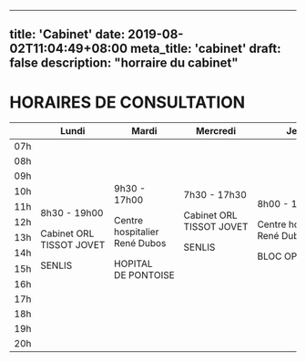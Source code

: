 
---
title: 'Cabinet'
date: 2019-08-02T11:04:49+08:00
meta_title: 'cabinet'
draft: false
description: "horraire du cabinet"
---


# HORAIRES DE CONSULTATION


<table class="consultTable">
<thead>
<th></th>
<th>Lundi</th>
<th>Mardi</th>
<th>Mercredi</th>
<th>Jeudi</th>
<th>Vendredi</th>
<th>Samedi</th>
</thead>
  <tbody>
    <tr>
      <td rowspan="2">07h</td>
      <td></td>
      <td></td>
      <td></td>
      <td></td>
      <td></td>
      <td></td>
    </tr><tr>
      <td></td>
      <td></td>
      <td rowspan="20" class="cabinetSenlis">
        <div class="consultText">
          <p>7h30 - 17h30</p>
          <p>Cabinet ORL TISSOT&nbsp;JOVET</p>
          <p>SENLIS</p>
        </div>
      </td>
      <td></td>
      <td></td>
      <td></td>
    </tr><tr>
      <td rowspan="2">08h</td>
      <td></td>
      <td></td>
      <td rowspan="20" class="cabinetHopital">
        <div class="consultText">
          <p>8h00 - 18h00</p>
          <p>Centre hospitalier René Dubos</p>
          <p>BLOC&nbsp;OPERATOIRE</p>
        </div>
      </td>
      <td></td>
      <td></td>
    </tr><tr>
      <td rowspan="21" class="cabinetSenlis">
        <div class="consultText">
          <p>8h30 - 19h00</p>
          <p>Cabinet ORL TISSOT&nbsp;JOVET</p>
          <p>SENLIS</p>
        </div>
      </td>
      <td></td>
      <td rowspan="22" class="cabinetSenlis">
        <div class="consultText">
          <p>8h30 - 19h30</p>
          <p>Cabinet ORL TISSOT&nbsp;JOVET</p>
          <p>SENLIS</p>
        </div>
      </td>
      <td></td>
    </tr><tr>
      <td rowspan="2">09h</td>
      <td></td>
      <td></td>
    </tr><tr>
      <td rowspan="15" class="cabinetHopital">
        <div class="consultText">
          <p>9h30 - 17h00</p>
          <p>Centre hospitalier René Dubos</p>
          <p>HOPITAL DE&nbsp;PONTOISE</p>
        </div>
      </td>
      <td></td>
    </tr><tr>
      <td rowspan="2">10h</td>
      <td></td>
    </tr><tr>
      <td></td>
    </tr><tr>
      <td rowspan="2">11h</td>
      <td></td>
    </tr><tr>
      <td></td>
    </tr><tr>
      <td rowspan="2">12h</td>
      <td></td>
    </tr><tr>
      <td></td>
    </tr><tr>
      <td rowspan="2">13h</td>
      <td></td>
    </tr><tr>
      <td></td>
    </tr><tr>
      <td rowspan="2">14h</td>
      <td></td>
    </tr><tr>
      <td></td>
    </tr><tr>
      <td rowspan="2">15h</td>
      <td></td>
    </tr><tr>
      <td></td>
    </tr><tr>
      <td rowspan="2">16h</td>
      <td></td>
    </tr><tr>
      <td></td>
    </tr><tr>
      <td rowspan="2">17h</td>
      <td></td>
      <td></td>
    </tr><tr>
      <td></td>
      <td></td>
      <td></td>
    </tr><tr>
      <td rowspan="2">18h</td>
      <td></td>
      <td></td>
      <td></td>
      <td></td>
    </tr><tr>
      <td></td>
      <td></td>
      <td></td>
      <td></td>
    </tr><tr>
      <td rowspan="2">19h</td>
      <td></td>
      <td></td>
      <td></td>
      <td></td>
      <td></td>
    </tr><tr>
      <td></td>
      <td></td>
      <td></td>
      <td></td>
      <td></td>
      <td></td>
    </tr><tr>
      <td rowspan="2">20h</td>
      <td></td>
      <td></td>
      <td></td>
      <td></td>
      <td></td>
      <td></td>
    </tr><tr>
      <td></td>
      <td></td>
      <td></td>
      <td></td>
      <td></td>
      <td></td>
    </tr>
  </tbody>
</table>

